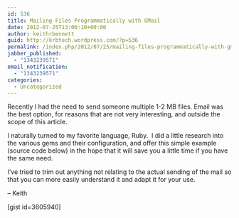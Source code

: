 ```yaml
---
id: 536
title: Mailing Files Programmatically with GMail
date: 2012-07-25T13:06:10+00:00
author: keithrbennett
guid: http://krbtech.wordpress.com/?p=536
permalink: /index.php/2012/07/25/mailing-files-programmatically-with-gmail/
jabber_published:
  - "1343239571"
email_notification:
  - "1343239571"
categories:
  - Uncategorized
---
```

Recently I had the need to send someone multiple 1-2 MB files. Email was the best option, for reasons that are not very interesting, and outside the scope of this article.

I naturally turned to my favorite language, Ruby.  I did a little research into the various gems and their configuration, and offer this simple example (source code below) in the hope that it will save you a little time if you have the same need.

I&#8217;ve tried to trim out anything not relating to the actual sending of the mail so that you can more easily understand it and adapt it for your use.

&#8211; Keith

[gist id=3605940]